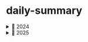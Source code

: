 # daily-summary

<details>
<summary>📂 2024</summary>

  <details>
  <summary>📂 10</summary>

  - [2024-10-20 첫 기록](2024/10/2024-10-20_첫_기록/README.md)
  - [2024-10-21 개발자가 된 계기](2024/10/2024-10-21_개발자가_된_계기/README.md)
  - [2024-10-22 목표](2024/10/2024-10-22_목표/README.md)
  - [2024-10-24 동기부여](2024/10/2024-10-24_동기부여/README.md)
  - [2024-10-25 이것 또한 지나가리라](2024/10/2024-10-25_이것_또한_지나가리라/README.md)
  - [2024-10-26 기록의 중요성](2024/10/2024-10-26_기록의_중요성/README.md)
  - [2024-10-27 GlobalExceptionHandler에 대해](2024/10/2024-10-27_GlobalExceptionHandler에_대해/README.md)
  - [2024-10-28 대규모 트래픽](2024/10/2024-10-28_대규모_트래픽/README.md)
  - [2024-10-30 MSA](2024/10/2024-10-30_MSA/README.md)
  - [2024-10-31 Redis](2024/10/2024-10-31_Redis/README.md)
  
  </details>
  <details>
  <summary>📂 11</summary>

  - [2024-11-01 RabbitMQ](2024/11/2024-11-01_RabbitMQ/README.md)
  - [2024-11-02 마이크로서비스 아키텍처 오케스트레이션](2024/11/2024-11-02_마이크로서비스_아키텍처_오케스트레이션/README.md)
  - [2024-11-03 데이터베이스 최적화](2024/11/2024-11-03_데이터베이스_최적화/README.md)
  - [2024-11-04 자료구조와 알고리즘](2024/11/2024-11-04_자료구조와_알고리즘/README.md)
  - [2024-11-05 알고 쓰자](2024/11/2024-11-05_알고_쓰자/README.md)
  - [2024-11-06 static class](2024/11/2024-11-06_static_class/README.md)
  - [2024-11-06 추상화](2024/11/2024-11-06_추상화/README.md)
  - [2024-11-09 접근 제어자](2024/11/2024-11-09_접근_제어자/README.md)
  - [2024-11-10 Docker](2024/11/2024-11-10_Docker/README.md)
  - [2024-11-11 애자일 방법론](2024/11/2024-11-11_애자일_방법론/README.md)
  - [2024-11-12 형상 관리](2024/11/2024-11-12_형상_관리/README.md)
  - [2024-11-14 도메인](2024/11/2024-11-14_도메인/README.md)
  - [2024-11-15 Kubernetes](2024/11/2024-11-15_Kubernetes/README.md)
  - [2024-11-16 RESTful api](2024/11/2024-11-16_RESTful_api/README.md)
  - [2024-11-17 영어 공부](2024/11/2024-11-17_영어_공부/README.md)
  - [2024-11-18 Elasticsearch](2024/11/2024-11-18_Elasticsearch/README.md)
  - [2024-11-19 자바 공화국](2024/11/2024-11-19_자바_공화국/README.md)
  - [2024-11-20 프리랜서](2024/11/2024-11-20_프리랜서/README.md)
  - [2024-11-21 프리랜서 2](2024/11/2024-11-21_프리랜서_2/README.md)
  - [2024-11-22 JDK 버전별 차이점](2024/11/2024-11-22_JDK_버전별_차이점/README.md)
  - [2024-11-23 Maven과 Gradle](2024/11/2024-11-23_Maven과_Gradle/README.md)
  - [2024-11-24 Monolithic](2024/11/2024-11-24_Monolithic/README.md)
  - [2024-11-25 요구사항 명세화](2024/11/2024-11-25_요구사항_명세화/README.md)
  - [2024-11-26 원서를 읽다 1(Wonder)](2024/11/2024-11-26_원서를_읽다_1(Wonder)/README.md)
  - [2024-11-27 MyBatis To JPA](2024/11/2024-11-27_MyBatis_To_JPA/README.md)
  - [2024-11-28 데이터 모델링](2024/11/2024-11-28_데이터_모델링/README.md)
  - [2024-11-29 친구와 한잔](2024/11/2024-11-29_친구와_한잔/README.md)
  - [2024-11-30 Sequence Diagram](2024/11/2024-11-30_Sequence_Diagram/README.md)
  
  </details>
  <details>
  <summary>📂 12</summary>

  - [2024-12-01 TDD](2024/12/2024-12-01_TDD/README.md)
  - [2024-12-02 Spring Security](2024/12/2024-12-02_Spring_Security/README.md)
  - [2024-12-03 Spring Batch](2024/12/2024-12-03_Spring_Batch/README.md)
  - [2024-12-04 Spring LDAP](2024/12/2024-12-04_Spring_LDAP/README.md)
  - [2024-12-05 프리랜서 전향 4일째](2024/12/2024-12-05_프리랜서_전향_4일째/README.md)
  - [2024-12-06 친구들과의 토이 프로젝트 기획](2024/12/2024-12-06_친구들과의_토이_프로젝트_기획/README.md)
  - [2024-12-07 AWS](2024/12/2024-12-07_AWS/README.md)
  - [2024-12-08 Lombok](2024/12/2024-12-08_Lombok/README.md)
  - [2024-12-11 Macbook 잘 쓰기](2024/12/2024-12-11_Macbook_잘_쓰기/README.md)
  - [2024-12-13 Git branch main과 master](2024/12/2024-12-13_Git_branch_main과_master/README.md)
  - [2024-12-15 감기걸림..](2024/12/2024-12-15_감기걸림../README.md)
  - [2024-12-16 TLS](2024/12/2024-12-16_TLS/README.md)
  - [2024-12-17 접근 제어자 2](2024/12/2024-12-17_접근_제어자_2/README.md)
  - [2024-12-21 DDD](2024/12/2024-12-21_DDD/README.md)
  - [2024-12-24 근무](2024/12/2024-12-24_근무/README.md)
  - [2024-12-25 크리스마스🎄](2024/12/2024-12-25_크리스마스🎄/README.md)
  
  </details>

</details>

<details>
<summary>📂 2025</summary>

  <details>
  <summary>📂 note</summary>

  - [Struts To Spring Boot Conversion](2025/note/Struts_To_Spring_Boot_Conversion/README.md)
  - [개발자로서의 카리스마](2025/note/개발자로서의_카리스마/README.md)
  - [올해 목표 자격증](2025/note/올해_목표_자격증/README.md)
  - [폐쇄망 환경](2025/note/폐쇄망_환경/README.md)
  
  </details>

</details>

